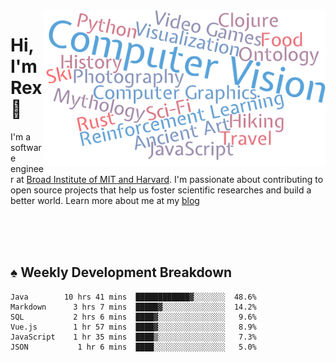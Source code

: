<img src="https://raw.githubusercontent.com/rexwangcc/rexwangcc/master/myself.png" alt="Rex!" width="450" height="250" align="right">

# Hi, I'm Rex 👋

I'm a software engineer at [Broad Institute of MIT and Harvard](https://www.broadinstitute.org/). I'm passionate about contributing to open source projects that help us foster scientific researches and build a better world. Learn more about me at my [blog](https://rexwang.cc)

<br>
<br>
<br>

<table>
<tr valign="top" width="50%">
<!-- <td > -->

## ♠ Weekly Development Breakdown

<!-- code_time starts -->

```text
Java        10 hrs 41 mins  ████████████▓░░░░░░░  48.6%
Markdown      3 hrs 7 mins  █████▓░░░░░░░░░░░░░░  14.2%
SQL           2 hrs 6 mins  ████▓░░░░░░░░░░░░░░░   9.6%
Vue.js        1 hr 57 mins  ████▓░░░░░░░░░░░░░░░   8.9%
JavaScript    1 hr 35 mins  ████▒░░░░░░░░░░░░░░░   7.3%
JSON           1 hr 6 mins  ████░░░░░░░░░░░░░░░░   5.0%
```

<!-- code_time ends -->

<!-- Placeholder for my Game statuses -->

<!-- <td valign="top" width="50%">

#### ♦ My Personal Progress

</td> -->

</tr>
</table>
